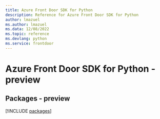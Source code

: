```yaml
---
title: Azure Front Door SDK for Python
description: Reference for Azure Front Door SDK for Python
author: lmazuel
ms.author: lmazuel
ms.data: 12/08/2022
ms.topic: reference
ms.devlang: python
ms.service: frontdoor
---
```

# Azure Front Door SDK for Python - preview
## Packages - preview
[!INCLUDE [packages](front-door-index.md)]